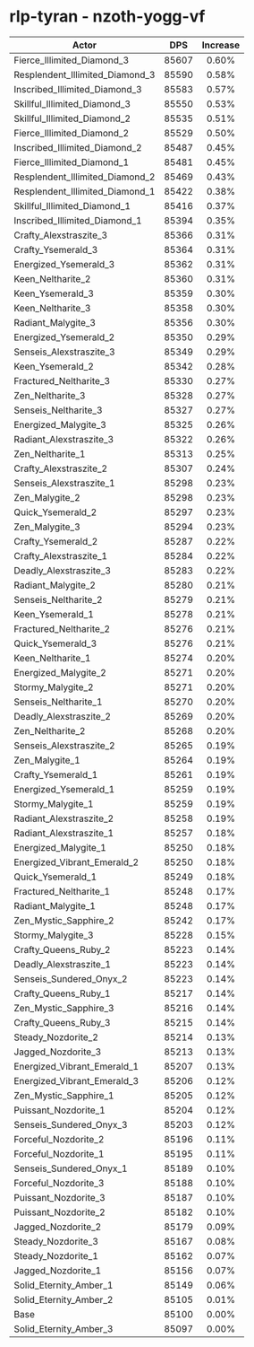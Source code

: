 # rlp-tyran - nzoth-yogg-vf
| Actor | DPS | Increase |
|---|:---:|:---:|
|Fierce_Illimited_Diamond_3|85607|0.60%|
|Resplendent_Illimited_Diamond_3|85590|0.58%|
|Inscribed_Illimited_Diamond_3|85583|0.57%|
|Skillful_Illimited_Diamond_3|85550|0.53%|
|Skillful_Illimited_Diamond_2|85535|0.51%|
|Fierce_Illimited_Diamond_2|85529|0.50%|
|Inscribed_Illimited_Diamond_2|85487|0.45%|
|Fierce_Illimited_Diamond_1|85481|0.45%|
|Resplendent_Illimited_Diamond_2|85469|0.43%|
|Resplendent_Illimited_Diamond_1|85422|0.38%|
|Skillful_Illimited_Diamond_1|85416|0.37%|
|Inscribed_Illimited_Diamond_1|85394|0.35%|
|Crafty_Alexstraszite_3|85366|0.31%|
|Crafty_Ysemerald_3|85364|0.31%|
|Energized_Ysemerald_3|85362|0.31%|
|Keen_Neltharite_2|85360|0.31%|
|Keen_Ysemerald_3|85359|0.30%|
|Keen_Neltharite_3|85358|0.30%|
|Radiant_Malygite_3|85356|0.30%|
|Energized_Ysemerald_2|85350|0.29%|
|Senseis_Alexstraszite_3|85349|0.29%|
|Keen_Ysemerald_2|85342|0.28%|
|Fractured_Neltharite_3|85330|0.27%|
|Zen_Neltharite_3|85328|0.27%|
|Senseis_Neltharite_3|85327|0.27%|
|Energized_Malygite_3|85325|0.26%|
|Radiant_Alexstraszite_3|85322|0.26%|
|Zen_Neltharite_1|85313|0.25%|
|Crafty_Alexstraszite_2|85307|0.24%|
|Senseis_Alexstraszite_1|85298|0.23%|
|Zen_Malygite_2|85298|0.23%|
|Quick_Ysemerald_2|85297|0.23%|
|Zen_Malygite_3|85294|0.23%|
|Crafty_Ysemerald_2|85287|0.22%|
|Crafty_Alexstraszite_1|85284|0.22%|
|Deadly_Alexstraszite_3|85283|0.22%|
|Radiant_Malygite_2|85280|0.21%|
|Senseis_Neltharite_2|85279|0.21%|
|Keen_Ysemerald_1|85278|0.21%|
|Fractured_Neltharite_2|85276|0.21%|
|Quick_Ysemerald_3|85276|0.21%|
|Keen_Neltharite_1|85274|0.20%|
|Energized_Malygite_2|85271|0.20%|
|Stormy_Malygite_2|85271|0.20%|
|Senseis_Neltharite_1|85270|0.20%|
|Deadly_Alexstraszite_2|85269|0.20%|
|Zen_Neltharite_2|85268|0.20%|
|Senseis_Alexstraszite_2|85265|0.19%|
|Zen_Malygite_1|85264|0.19%|
|Crafty_Ysemerald_1|85261|0.19%|
|Energized_Ysemerald_1|85259|0.19%|
|Stormy_Malygite_1|85259|0.19%|
|Radiant_Alexstraszite_2|85258|0.19%|
|Radiant_Alexstraszite_1|85257|0.18%|
|Energized_Malygite_1|85250|0.18%|
|Energized_Vibrant_Emerald_2|85250|0.18%|
|Quick_Ysemerald_1|85249|0.18%|
|Fractured_Neltharite_1|85248|0.17%|
|Radiant_Malygite_1|85248|0.17%|
|Zen_Mystic_Sapphire_2|85242|0.17%|
|Stormy_Malygite_3|85228|0.15%|
|Crafty_Queens_Ruby_2|85223|0.14%|
|Deadly_Alexstraszite_1|85223|0.14%|
|Senseis_Sundered_Onyx_2|85223|0.14%|
|Crafty_Queens_Ruby_1|85217|0.14%|
|Zen_Mystic_Sapphire_3|85216|0.14%|
|Crafty_Queens_Ruby_3|85215|0.14%|
|Steady_Nozdorite_2|85214|0.13%|
|Jagged_Nozdorite_3|85213|0.13%|
|Energized_Vibrant_Emerald_1|85207|0.13%|
|Energized_Vibrant_Emerald_3|85206|0.12%|
|Zen_Mystic_Sapphire_1|85205|0.12%|
|Puissant_Nozdorite_1|85204|0.12%|
|Senseis_Sundered_Onyx_3|85203|0.12%|
|Forceful_Nozdorite_2|85196|0.11%|
|Forceful_Nozdorite_1|85195|0.11%|
|Senseis_Sundered_Onyx_1|85189|0.10%|
|Forceful_Nozdorite_3|85188|0.10%|
|Puissant_Nozdorite_3|85187|0.10%|
|Puissant_Nozdorite_2|85182|0.10%|
|Jagged_Nozdorite_2|85179|0.09%|
|Steady_Nozdorite_3|85167|0.08%|
|Steady_Nozdorite_1|85162|0.07%|
|Jagged_Nozdorite_1|85156|0.07%|
|Solid_Eternity_Amber_1|85149|0.06%|
|Solid_Eternity_Amber_2|85105|0.01%|
|Base|85100|0.00%|
|Solid_Eternity_Amber_3|85097|0.00%|
